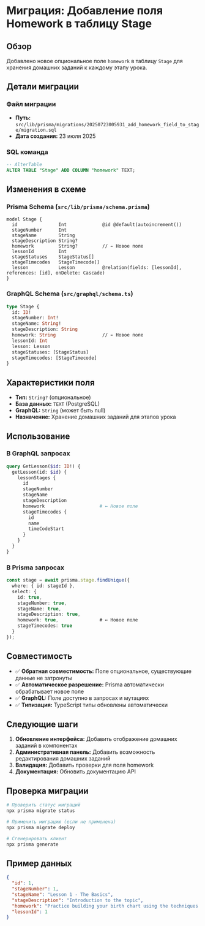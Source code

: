 # Миграция: Добавление поля Homework в таблицу Stage

## Обзор

Добавлено новое опциональное поле `homework` в таблицу `Stage` для хранения домашних заданий к каждому этапу урока.

## Детали миграции

### Файл миграции
- **Путь:** `src/lib/prisma/migrations/20250723005931_add_homework_field_to_stage/migration.sql`
- **Дата создания:** 23 июля 2025

### SQL команда
```sql
-- AlterTable
ALTER TABLE "Stage" ADD COLUMN "homework" TEXT;
```

## Изменения в схеме

### Prisma Schema (`src/lib/prisma/schema.prisma`)
```prisma
model Stage {
  id               Int             @id @default(autoincrement())
  stageNumber      Int
  stageName        String
  stageDescription String?
  homework         String?         // ← Новое поле
  lessonId         Int
  stageStatuses    StageStatus[]
  stageTimecodes   StageTimecode[]
  lesson           Lesson          @relation(fields: [lessonId], references: [id], onDelete: Cascade)
}
```

### GraphQL Schema (`src/graphql/schema.ts`)
```graphql
type Stage {
  id: ID!
  stageNumber: Int!
  stageName: String!
  stageDescription: String
  homework: String                 // ← Новое поле
  lessonId: Int
  lesson: Lesson
  stageStatuses: [StageStatus]
  stageTimecodes: [StageTimecode]
}
```

## Характеристики поля

- **Тип:** `String?` (опциональное)
- **База данных:** `TEXT` (PostgreSQL)
- **GraphQL:** `String` (может быть null)
- **Назначение:** Хранение домашних заданий для этапов урока

## Использование

### В GraphQL запросах
```graphql
query GetLesson($id: ID!) {
  getLesson(id: $id) {
    lessonStages {
      id
      stageNumber
      stageName
      stageDescription
      homework                    # ← Новое поле
      stageTimecodes {
        id
        name
        timeCodeStart
      }
    }
  }
}
```

### В Prisma запросах
```typescript
const stage = await prisma.stage.findUnique({
  where: { id: stageId },
  select: {
    id: true,
    stageNumber: true,
    stageName: true,
    stageDescription: true,
    homework: true,               # ← Новое поле
    stageTimecodes: true
  }
});
```

## Совместимость

- ✅ **Обратная совместимость:** Поле опциональное, существующие данные не затронуты
- ✅ **Автоматическое разрешение:** Prisma автоматически обрабатывает новое поле
- ✅ **GraphQL:** Поле доступно в запросах и мутациях
- ✅ **Типизация:** TypeScript типы обновлены автоматически

## Следующие шаги

1. **Обновление интерфейса:** Добавить отображение домашних заданий в компонентах
2. **Административная панель:** Добавить возможность редактирования домашних заданий
3. **Валидация:** Добавить проверки для поля homework
4. **Документация:** Обновить документацию API

## Проверка миграции

```bash
# Проверить статус миграций
npx prisma migrate status

# Применить миграцию (если не применена)
npx prisma migrate deploy

# Сгенерировать клиент
npx prisma generate
```

## Пример данных

```json
{
  "id": 1,
  "stageNumber": 1,
  "stageName": "Lesson 1 - The Basics",
  "stageDescription": "Introduction to the topic",
  "homework": "Practice building your birth chart using the techniques learned in this lesson. Focus on identifying your ruling planets and house cusps.",
  "lessonId": 1
}
``` 